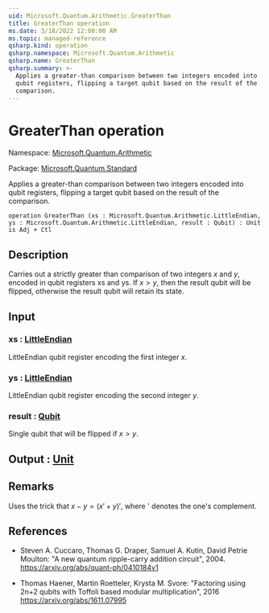 ```yaml
---
uid: Microsoft.Quantum.Arithmetic.GreaterThan
title: GreaterThan operation
ms.date: 3/18/2022 12:00:00 AM
ms.topic: managed-reference
qsharp.kind: operation
qsharp.namespace: Microsoft.Quantum.Arithmetic
qsharp.name: GreaterThan
qsharp.summary: >-
  Applies a greater-than comparison between two integers encoded into
  qubit registers, flipping a target qubit based on the result of the
  comparison.
---
```


# GreaterThan operation

Namespace: [Microsoft.Quantum.Arithmetic](xref:Microsoft.Quantum.Arithmetic)

Package: [Microsoft.Quantum.Standard](https://nuget.org/packages/Microsoft.Quantum.Standard)


Applies a greater-than comparison between two integers encoded intoqubit registers, flipping a target qubit based on the result of thecomparison.

```qsharp
operation GreaterThan (xs : Microsoft.Quantum.Arithmetic.LittleEndian, ys : Microsoft.Quantum.Arithmetic.LittleEndian, result : Qubit) : Unit is Adj + Ctl
```


## Description

Carries out a strictly greater than comparison of two integers $x$ and $y$, encodedin qubit registers xs and ys. If $x > y$, then the result qubit will be flipped,otherwise the result qubit will retain its state.

## Input

### xs : [LittleEndian](xref:Microsoft.Quantum.Arithmetic.LittleEndian)

LittleEndian qubit register encoding the first integer $x$.


### ys : [LittleEndian](xref:Microsoft.Quantum.Arithmetic.LittleEndian)

LittleEndian qubit register encoding the second integer $y$.


### result : [Qubit](xref:microsoft.quantum.qsharp.valueliterals#qubit-literals)

Single qubit that will be flipped if $x > y$.



## Output : [Unit](xref:microsoft.quantum.qsharp.valueliterals#unit-literal)



## Remarks

Uses the trick that $x - y = (x'+y)'$, where ' denotes the one's complement.

## References

- Steven A. Cuccaro, Thomas G. Draper, Samuel A. Kutin, David  Petrie Moulton: "A new quantum ripple-carry addition circuit", 2004.  https://arxiv.org/abs/quant-ph/0410184v1- Thomas Haener, Martin Roetteler, Krysta M. Svore: "Factoring using 2n+2 qubits  with Toffoli based modular multiplication", 2016  https://arxiv.org/abs/1611.07995